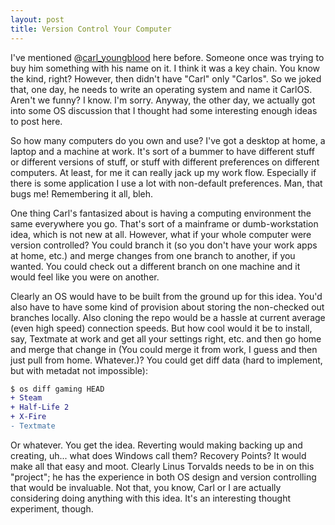 ```yaml
---
layout: post
title: Version Control Your Computer
---
```

I've mentioned @<a href="http://twitter.com/carl_youngblood">carl_youngblood</a> here before. Someone once was trying to buy him something with his name on it. I think it was a key chain. You know the kind, right? However, then didn't have "Carl" only "Carlos". So we joked that, one day, he needs to write an operating system and name it CarlOS. Aren't we funny? I know. I'm sorry. Anyway, the other day, we actually got into some OS discussion that I thought had some interesting enough ideas to post here.

So how many computers do you own and use? I've got a desktop at home, a laptop and a machine at work. It's sort of a bummer to have different stuff or different versions of stuff, or stuff with different preferences on different computers. At least, for me it can really jack up my work flow. Especially if there is some application I use a lot with non-default preferences. Man, that bugs me! Remembering it all, bleh.

One thing Carl's fantasized about is having a computing environment the same everywhere you go. That's sort of a mainframe or dumb-workstation idea, which is not new at all. However, what if your whole computer were version controlled? You could branch it (so you don't have your work apps at home, etc.) and merge changes from one branch to another, if you wanted. You could check out a different branch on one machine and it would feel like you were on another.

Clearly an OS would have to be built from the ground up for this idea. You'd also have to have some kind of provision about storing the non-checked out branches locally. Also cloning the repo would be a hassle at current average (even high speed) connection speeds. But how cool would it be to install, say, Textmate at work and get all your settings right, etc. and then go home and merge that change in (You could merge it from work, I guess and then just pull from home. Whatever.)? You could get diff data (hard to implement, but with metadat not impossible):

``` diff
$ os diff gaming HEAD
+ Steam
+ Half-Life 2
+ X-Fire
- Textmate
```

Or whatever. You get the idea. Reverting would making backing up and creating, uh... what does Windows call them? Recovery Points? It would make all that easy and moot. Clearly Linus Torvalds needs to be in on this "project"; he has the experience in both OS design and version controlling that would be invaluable. Not that, you know, Carl or I are actually considering doing anything with this idea. It's an interesting thought experiment, though.
